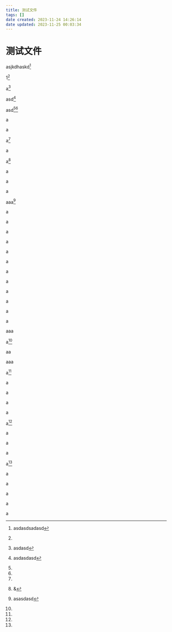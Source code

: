 ```yaml
---
title: 测试文件
tags: []
date created: 2023-11-24 14:26:14
date updated: 2023-11-25 00:03:34
---
```


# 测试文件

asjkdhaskd[^1]

1[^2]

a[^3]

asd[^4]

asd[^5][^6]

a

a

a[^7]

a

a[^8]

a

a

a

aaa[^9]

a

a

a

a

a

a

a

a

a

a

a

a

aaa

a[^13]

aa

aaa

a[^12]

a

a

a

a

a[^11]

a

a

a

a[^10]

a

a

a

a

a

[^1]: asdasdsadasd
[^2]:
[^3]: asdasd
[^4]: asdasdasd
[^5]:
[^6]:
[^7]:
[^8]: &
[^9]: asasdasd
[^10]: 
[^11]: 
[^12]: 
[^13]: 